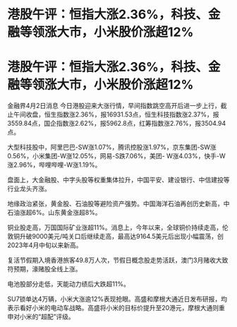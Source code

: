 # 港股午评：恒指大涨2.36%，科技、金融等领涨大市，小米股价涨超12%

# 港股午评：恒指大涨2.36%，科技、金融等领涨大市，小米股价涨超12%

金融界4月2日消息
今日港股迎来大涨行情，早间指数跳空高开后进一步上行，截止午间收盘，恒生指数涨2.36%，报16931.53点，恒生科技指数涨2.37%，报3559.84点，国企指数涨2.62%，报5962.8点，红筹指数涨2.76%，报3504.94点。

大型科技股中，阿里巴巴-SW涨1.07%，腾讯控股涨1.97%，京东集团-SW涨0.56%，小米集团-W涨12.05%，网易-S跌7.06%，美团-
W涨4.03%，快手-W涨2.96%，哔哩哔哩-W涨1.19%。

盘面上，大金融股、中字头股等权重集体拉升，中国平安、建设银行、中信建投等行业龙头齐涨。

地缘政治紧张，黄金股、石油股等避险资产强势。中国海洋石油再创历史新高，中石油涨超6%。山东黄金涨超8%。

铜业股走高，万国国际矿业涨超11%。消息上，今年以来，全球铜价持续走高，伦敦铜升破9000美元/吨关口后继续走高，最高达9164.5美元后出现小幅震荡，创2023年4月中旬以来新高。

复活节假期入境香港旅客49.8万人次，节假日概念股走势活跃，澳门3月赌收大致符预期，濠赌股全线上涨。

电池股部分走低，天能动力绩后大跌超11%。

SU7锁单达4万辆，小米大涨逾12%表现抢眼。高盛和摩根大通近日发布研报，均表示看好小米的电动车战略。高盛将小米的目标价提升至20港元，摩根大通则重申对小米的“超配”评级。

